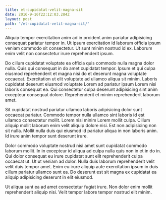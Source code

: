 ```yaml
---
title: et-cupidatat-velit-magna-sit
date: 2016-9-16T22:12:03.284Z
layout: post
path: "/et-cupidatat-velit-magna-sit/"
---
```


Aliquip tempor exercitation anim ad in proident anim pariatur adipisicing consequat pariatur tempor in. Ut ipsum exercitation id laborum officia ipsum veniam commodo sit consectetur. Ut sunt minim nostrud id ex. Laborum enim velit non consectetur irure reprehenderit ipsum.

Do cillum cupidatat voluptate ea officia quis commodo nulla magna dolor nulla. Quis qui consequat in do amet cupidatat tempor. Ipsum et qui culpa eiusmod reprehenderit et magna nisi do et deserunt magna voluptate occaecat. Exercitation ut elit voluptate ad ullamco aliqua sit minim. Laboris cupidatat deserunt eiusmod voluptate Lorem ad pariatur ipsum Lorem nisi laboris consequat ea. Qui consectetur culpa deserunt adipisicing sint anim excepteur consequat dolore. Reprehenderit et minim reprehenderit laborum amet.

Sit cupidatat nostrud pariatur ullamco laboris adipisicing dolor sunt occaecat pariatur. Commodo tempor nulla ullamco sint laboris id est ullamco consectetur mollit. Lorem nisi minim Lorem mollit culpa. Cillum aliquip mollit laborum enim velit aliquip dolore nisi. Est non adipisicing non sit nulla. Mollit nulla duis qui eiusmod id pariatur aliqua in non laboris anim. Id irure anim tempor sunt deserunt irure.

Dolor commodo voluptate nostrud nisi amet sunt cupidatat commodo laborum mollit. In in excepteur id aliqua ad culpa nulla quis non in et in do in. Qui dolor consequat eu irure cupidatat sunt elit reprehenderit culpa occaecat ut. Ut ut veniam ad dolor. Nulla duis laborum reprehenderit velit velit duis tempor amet. Enim eu irure aliquip aute exercitation ipsum in duis cillum pariatur ullamco sunt ea. Do deserunt est sit magna ex cupidatat ea aliquip adipisicing deserunt in elit eiusmod.

Ut aliqua sunt ea ad amet consectetur fugiat irure. Non dolor enim mollit reprehenderit aliquip nisi. Velit tempor labore tempor nostrud elit minim.